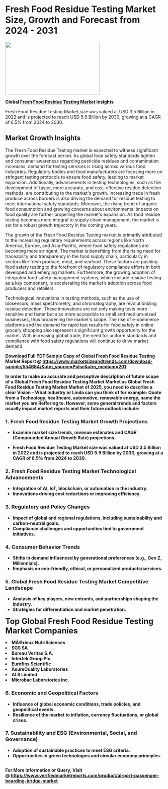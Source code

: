 <H1>Fresh Food Residue Testing Market Size, Growth and Forecast from 2024 - 2031</H1><img class="aligncenter size-medium wp-image-584254" src="https://thirdeyenews.in/wp-content/uploads/2024/09/Global-Market-Research-300x168.jpeg" alt="" width="300" height="168" /><p><strong>Global&nbsp;<a href="https://www.marketsizeandtrends.com/download-sample/554684/&amp;utm_source=Pulse&amp;utm_medium=201">Fresh Food Residue Testing Market</a> Insights</strong></p><p>Fresh Food Residue Testing Market size was valued at USD 3.5 Billion in 2022 and is projected to reach USD 5.9 Billion by 2030, growing at a CAGR of 6.5% from 2024 to 2030.</p><p><h2>Market Growth Insights</h2> <p>The Fresh Food Residue Testing market is expected to witness significant growth over the forecast period. As global food safety standards tighten and consumer awareness regarding pesticide residues and contamination increases, demand for testing services is rising across various food industries. Regulatory bodies and food manufacturers are focusing more on stringent testing protocols to ensure food safety, leading to market expansion. Additionally, advancements in testing technologies, such as the development of faster, more accurate, and cost-effective residue detection methods, are contributing to the market's growth. Increasing trade in fresh produce across borders is also driving the demand for residue testing to meet international safety standards. Moreover, the rising trend of organic food consumption and growing concerns about environmental impacts on food quality are further propelling the market's expansion. As food residue testing becomes more integral to supply chain management, the market is set for a robust growth trajectory in the coming years.</p> <p><strong></strong></p> <p>The growth of the Fresh Food Residue Testing market is primarily attributed to the increasing regulatory requirements across regions like North America, Europe, and Asia-Pacific, where food safety regulations are becoming more stringent. The market is benefiting from the rising need for traceability and transparency in the food supply chain, particularly in sectors like fresh produce, meat, and seafood. These factors are pushing food safety testing to the forefront of regulatory compliance efforts in both developed and emerging markets. Furthermore, the growing adoption of integrated food safety management systems, which include residue testing as a key component, is accelerating the market’s adoption across food producers and retailers.</p> <p>Technological innovations in testing methods, such as the use of biosensors, mass spectrometry, and chromatography, are revolutionizing residue detection. These innovations are not only making tests more sensitive and faster but also more accessible to small and medium-sized businesses, thus broadening the market's scope. The rise of e-commerce platforms and the demand for rapid test results for food safety in online grocery shopping also represent a significant growth opportunity for the market. With increasing global trade, the need for uniform standards and compliance with food safety regulations will continue to drive market demand.</p> <p><strong></p><p><span class=""><strong>Download Full PDF Sample Copy of Global Fresh Food Residue Testing Market Report</strong> @ <a href="https://www.marketsizeandtrends.com/download-sample/554684/&amp;utm_source=Pulse&amp;utm_medium=201" target="_blank">https://www.marketsizeandtrends.com/download-sample/554684/&amp;utm_source=Pulse&amp;utm_medium=201</a></span></p><p>In order to make an accurate and perceptive description of future scope of a Global&nbsp;Fresh Food Residue Testing Market Market as Global&nbsp;Fresh Food Residue Testing Market Market of 2025, you need to describe a clear Vision &ndash; What Industry or Linda can you think of for example: Quote from a Technology, healthcare, automotive, renewable energy, name the market you are Reffering to. However, some general trends and factors usually impact market reports and their future outlook include:</p><h3>1.&nbsp;<strong>Fresh Food Residue Testing Market Growth Projections</strong></h3><ul><li>Examine market size trends, revenue estimates and CAGR (Compounded Annual Growth Rate) projections.</li><li><p>Fresh Food Residue Testing Market size was valued at USD 3.5 Billion in 2022 and is projected to reach USD 5.9 Billion by 2030, growing at a CAGR of 6.5% from 2024 to 2030.</p></li></ul><h3>2.&nbsp;<strong>Fresh Food Residue Testing Market Technological Advancements</strong></h3><ul><li>Integration of AI, IoT, blockchain, or automation in the industry.</li><li>Innovations driving cost reductions or improving efficiency.</li></ul><h3>3.&nbsp;<strong>Regulatory and Policy Changes</strong></h3><ul><li>Impact of global and regional regulations, including sustainability and carbon-neutral goals.</li><li>Compliance challenges and opportunities tied to government initiatives.</li></ul><h3>4.&nbsp;<strong>Consumer Behavior Trends</strong></h3><ul><li>Shifts in demand influenced by generational preferences (e.g., Gen Z, Millennials).</li><li>Emphasis on eco-friendly, ethical, or personalized products/services.</li></ul><h3>5.&nbsp;<strong>Global Fresh Food Residue Testing Market Competitive Landscape</strong></h3><ul><li>Analysis of key players, new entrants, and partnerships shaping the industry.</li><li>Strategies for differentiation and market penetration.</li></ul><p data-pm-slice="1 1 []"><span style="color: inherit; font-family: inherit; font-size: 25px;">Top Global Fresh Food Residue Testing Market Companies</span></p><div class="" data-test-id=""><p><li>MÃ©rieux NutriSciences</li><li> SGS SA</li><li> Bureau Veritas S.A.</li><li> Intertek Group Plc.</li><li> Eurofins Scientific</li><li> AsureQuality Laboratories</li><li> ALS Limited</li><li> Microbac Laboratories Inc.</li></p></div><h3>6.&nbsp;<strong>Economic and Geopolitical Factors</strong></h3><ul><li>Influence of global economic conditions, trade policies, and geopolitical events.</li><li>Resilience of the market to inflation, currency fluctuations, or global crises.</li></ul><h3>7.&nbsp;<strong>Sustainability and ESG (Environmental, Social, and Governance)</strong></h3><ul><li>Adoption of sustainable practices to meet ESG criteria.</li><li>Opportunities in green technologies and circular economy principles.</li></ul><h2><strong style="font-size: 14px;">For More Information or Query, Visit @&nbsp;</strong><a style="background-color: #ffffff; font-size: 14px;" href="https://www.marketsizeandtrends.com/report/fresh-food-residue-testing-market/" target="_blank">https://www.verifiedmarketreports.com/product/airport-passenger-boarding-bridge-market</a></h2>
